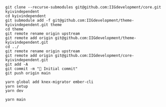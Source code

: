     git clone --recurse-submodules git@github.com:IIGdevelopment/core.git kyivindependent
    cd kyivindependent
    git submodule add -f git@github.com:IIGdevelopment/theme-kyivindependent.git theme
    cd theme
    git remote rename origin upstream
    git remote add origin git@github.com:IIGdevelopment/theme-kyivindependent.git
    cd ../
    git remote rename origin upstream
    git remote add origin git@github.com:IIGdevelopment/core-kyivindependent.git
    git add -A
    git commit -m "🚀 Initial commit"
    git push origin main

    yarn global add knex-migrator ember-cli
    yarn setup
    yarn dev

    yarn main